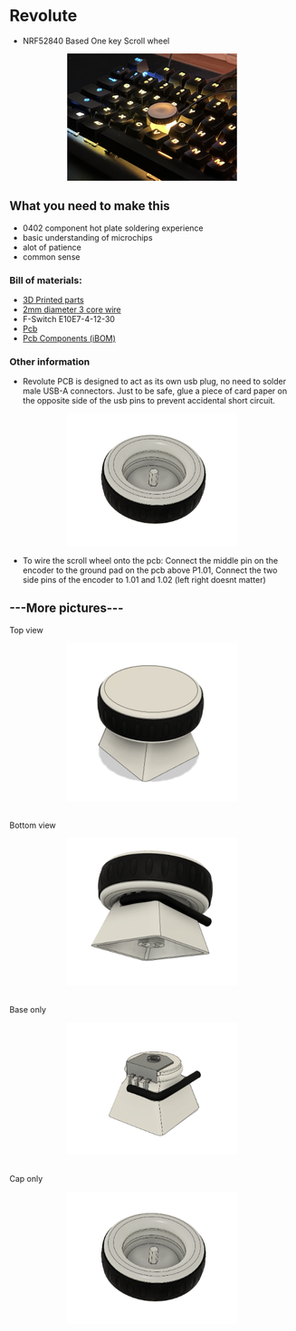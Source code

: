 # Revolute
- NRF52840 Based One key Scroll wheel
<p align="center"><img src="./Misc/Pictures/Revolute-On_Keyboard.png" width="300px"></p>

## What you need to make this

- 0402 component hot plate soldering experience
- basic understanding of microchips 
- alot of patience
- common sense


### Bill of materials: 
- <a href = "./3D Prints"> 3D Printed parts </a>
- <a href = "./Misc/Pictures/Revolute-Wire.png"> 2mm diameter 3 core wire </a>
- F-Switch E10E7-4-12-30
- <a href = "./Hardware"> Pcb </a>
- <a href = "./Hardware/bom/ibom.html"> Pcb Components (iBOM) </a>

### Other information
- Revolute PCB is designed to act as its own usb plug, no need to solder male USB-A connectors. Just to be safe, glue a piece of card paper on the opposite side of the usb pins to prevent accidental short circuit.
<p align="center"><img src="./Misc/Pictures/Revolute-Cap_3D.PNG" width="300px"></p>

- To wire the scroll wheel onto the pcb: Connect the middle pin on the encoder to the ground pad on the pcb above P1.01, Connect the two side pins of the encoder to 1.01 and 1.02 (left right doesnt matter)

## ---More pictures---
Top view
<p align="center"><img src="./Misc/Pictures/Revolute-Full_3D_2.PNG" width="300px"></p>
</br>
Bottom view
<p align="center"><img src="./Misc/Pictures/Revolute-Full_3D.PNG" width="300px"></p>
</br>
Base only
<p align="center"><img src="./Misc/Pictures/Revolute-Base_3D.PNG" width="300px"></p>
</br>
Cap only
<p align="center"><img src="./Misc/Pictures/Revolute-Cap_3D.PNG" width="300px"></p>
</br>



